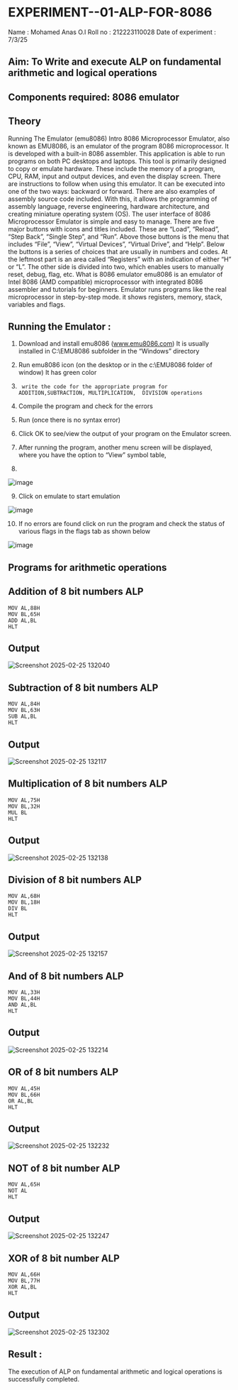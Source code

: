 # EXPERIMENT--01-ALP-FOR-8086
Name : Mohamed Anas O.I
Roll no : 212223110028
Date of experiment :  7/3/25


## Aim: To Write and execute ALP on fundamental arithmetic and logical operations
## Components required: 8086  emulator 
## Theory 
Running The Emulator (emu8086) Intro 8086 Microprocessor Emulator, also known as EMU8086, is an emulator of the program 8086 microprocessor. It is developed with a built-in 8086 assembler. This application is able to run programs on both PC desktops and laptops. This tool is primarily designed to copy or emulate hardware. These include the memory of a program, CPU, RAM, input and output devices, and even the display screen. There are instructions to follow when using this emulator. It can be executed into one of the two ways: backward or forward. There are also examples of assembly source code included. With this, it allows the programming of assembly language, reverse engineering, hardware architecture, and creating miniature operating system (OS). The user interface of 8086 Microprocessor Emulator is simple and easy to manage. There are five major buttons with icons and titles included. These are “Load”, “Reload”, “Step Back”, “Single Step”, and “Run”. Above those buttons is the menu that includes “File”, “View”, “Virtual Devices”, “Virtual Drive”, and “Help”. Below the buttons is a series of choices that are usually in numbers and codes. At the leftmost part is an area called “Registers” with an indication of either “H” or “L”. The other side is divided into two, which enables users to manually reset, debug, flag, etc. What is 8086 emulator emu8086 is an emulator of Intel 8086 (AMD compatible) microprocessor with integrated 8086 assembler and tutorials for beginners. Emulator runs programs like the real microprocessor in step-by-step mode. it shows registers, memory, stack, variables and flags.


 ## Running the Emulator :
1.	Download and install emu8086 (www.emu8086.com) It is usually installed in C:\EMU8086 subfolder in the “Windows” directory
2.	  Run  emu8086 icon (on the desktop or in the c:\EMU8086 folder of window) It has green color 
 
 
3.		write the code for the appropriate program for ADDITION,SUBTRACTION, MULTIPLICATION,  DIVISION operations 

4.	 Compile the program and check for the errors 
5.	Run (once there is no syntax error) 

6.	Click OK to see/view the output of your program on the Emulator screen. 


7.	After running the program, another menu screen will be displayed, where you have the option to “View” symbol table,
8.	 


![image](https://user-images.githubusercontent.com/36288975/189273263-d65baae9-4b8f-4723-afb3-c0ffa4052b04.png)











9.	Click on emulate to start emulation 








![image](https://user-images.githubusercontent.com/36288975/189273273-9bb36ec1-e2e8-4892-8d35-37707332bfdc.png)








10.	If no errors are found click on run the program and check the status of various flags in the flags tab as shown below 






![image](https://user-images.githubusercontent.com/36288975/189273277-113a2a33-4a40-4ff8-95a5-ecd3a1f504fe.png)







## Programs for arithmetic  operations

## Addition  of 8 bit numbers ALP 
```assembly
MOV AL,88H
MOV BL,65H
ADD AL,BL
HLT
```
## Output  
![Screenshot 2025-02-25 132040](https://github.com/user-attachments/assets/a27029e6-8971-48ab-b3c2-2ae509f885f4)

## Subtraction  of 8 bit numbers  ALP 
```assembly
MOV AL,84H
MOV BL,63H
SUB AL,BL
HLT
``` 
## Output 
![Screenshot 2025-02-25 132117](https://github.com/user-attachments/assets/6c8fcde6-4f66-4d5a-93c9-79540c3ea898)

## Multiplication of 8 bit numbers  ALP
```assembly
MOV AL,75H
MOV BL,32H
MUL BL
HLT
```
## Output  
![Screenshot 2025-02-25 132138](https://github.com/user-attachments/assets/a34209e5-3102-498a-a5b6-9451bc2aa960)

## Division of 8 bit numbers  ALP
```assembly
MOV AL,68H
MOV BL,18H
DIV BL
HLT
```
## Output  
![Screenshot 2025-02-25 132157](https://github.com/user-attachments/assets/6f50d436-b005-4f55-ad91-b8b3837d627a)

## And of 8 bit numbers ALP
```assembly
MOV AL,33H
MOV BL,44H
AND AL,BL
HLT
```
## Output
![Screenshot 2025-02-25 132214](https://github.com/user-attachments/assets/3940fe79-550c-4df5-9d50-cbda11c87389)

## OR of 8 bit numbers ALP
```assembly
MOV AL,45H
MOV BL,66H
OR AL,BL
HLT
```
## Output
![Screenshot 2025-02-25 132232](https://github.com/user-attachments/assets/7d114f93-d538-4a03-a20e-2994ca44c025)

## NOT of 8 bit number ALP
```assembly
MOV AL,65H
NOT AL
HLT
```
## Output
![Screenshot 2025-02-25 132247](https://github.com/user-attachments/assets/04860056-cb43-4006-a960-4eb139a98e6c)

## XOR of 8 bit number ALP
```assembly
MOV AL,66H
MOV BL,77H
XOR AL,BL
HLT
```

## Output

![Screenshot 2025-02-25 132302](https://github.com/user-attachments/assets/6ad12cce-a0ab-464b-b479-045d56fbce14)

## Result :
 
The execution of ALP on fundamental arithmetic and logical operations is successfully completed.






